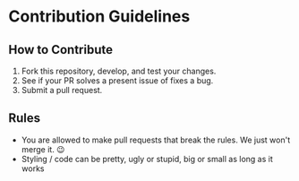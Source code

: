 # Contribution Guidelines

## How to Contribute
1. Fork this repository, develop, and test your changes.
2. See if your PR solves a present issue of fixes a bug.
3. Submit a pull request.

## Rules
- You are allowed to make pull requests that break the rules. We just won't merge it. 😉
- Styling / code can be pretty, ugly or stupid, big or small as long as it works
